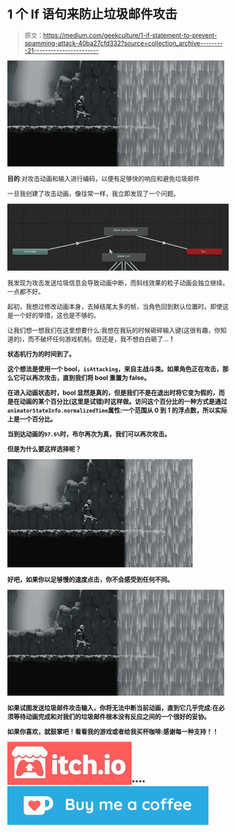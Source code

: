 # 1 个 If 语句来防止垃圾邮件攻击

> 原文：<https://medium.com/geekculture/1-if-statement-to-prevent-spamming-attack-40ba27cfd332?source=collection_archive---------21----------------------->

![](img/5df8f6a1115f6dc3317be3d6368932f6.png)

**目的**:对攻击动画和输入进行编码，以便有足够快的响应和避免垃圾邮件

一旦我创建了攻击动画，像往常一样，我立即发现了一个问题。

![](img/b0e2af49f2ac015d2804f9310bdaf4dd.png)

我发现为攻击发送垃圾信息会导致动画中断，而斜线效果的粒子动画会独立继续。一点都不好。

起初，我想过修改动画本身，去掉结尾太多的帧，当角色回到默认位置时。即使这是一个好的举措，这也是不够的。

让我们想一想我们在这里想要什么:我想在我玩的时候砸碎输入键(这很有趣，你知道的)，而不破坏任何游戏机制。但还是，我不想白白砸了…**！**

**状态机行为的时间到了。**

**这个想法是使用一个 bool，`isAttacking`，来自主战斗类。如果角色正在攻击，那么它可以再次攻击，直到我们将 bool 重置为 false。**

**在进入动画状态时，bool 显然是真的，但是我们不是在退出时将它变为假的，而是在动画的某个百分比(这里是试错)时这样做。访问这个百分比的一种方式是通过`animatorStateInfo.normalizedTime`属性:一个范围从 0 到 1 的浮点数，所以实际上是一个百分比。**

**当到达动画的`97.6%`时，布尔再次为真，我们可以再次攻击。**

**但是为什么要这样选择呢？**

**![](img/cef09365ce8e9bacb4e48dc4d2c9ff95.png)**

**好吧，如果你以足够慢的速度点击，你不会感受到任何不同。**

**![](img/5df8f6a1115f6dc3317be3d6368932f6.png)**

**如果试图发送垃圾邮件攻击输入，你将无法中断当前动画，直到它几乎完成:在必须等待动画完成和对我们的垃圾邮件根本没有反应之间的一个很好的妥协。**

**如果你喜欢，就鼓掌吧！看看我的游戏或者给我买杯咖啡:感谢每一种支持！！**

**[![](img/dcf4d4b1f490c7140043d8f0460f4aff.png)](https://danioquero.itch.io/)****[![](img/99eb2091d096af2a73a26040fdfa987a.png)](https://ko-fi.com/danioquero)**